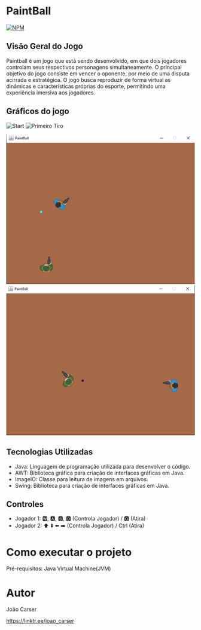 # PaintBall
[![NPM](https://img.shields.io/npm/l/react)](https://github.com/JoaoCarser/PaintBall/blob/master/LICENSE)

## Visão Geral do Jogo
Paintball é um jogo que está sendo desenvolvido, em que dois jogadores controlam seus respectivos personagens simultaneamente. O principal objetivo do jogo consiste em vencer o oponente, por meio de uma disputa acirrada e estratégica. O jogo busca reproduzir de forma virtual as dinâmicas e características próprias do esporte, permitindo uma experiência imersiva aos jogadores.

## Gráficos do jogo

![Start](https://github.com/JoaoCarser/assets/blob/main/PaintBall/PaintBallStart.png) ![Primeiro Tiro](https://github.com/JoaoCarser/assets/blob/main/PaintBallFirstShot.png)

![Tiro Verde](https://github.com/JoaoCarser/assets/blob/main/PaintBall/PaintBallShotGreen.png)
![Tiro Azul](https://github.com/JoaoCarser/assets/blob/main/PaintBall/PaintBallShotBlue.png)

## Tecnologias Utilizadas

- Java: Linguagem de programação utilizada para desenvolver o código.
- AWT: Biblioteca gráfica para criação de interfaces gráficas em Java.
- ImageIO: Classe para leitura de imagens em arquivos.
- Swing: Biblioteca para criação de interfaces gráficas em Java.

## Controles

- Jogador 1: 🆆, 🅰, 🆂, 🅳  (Controla Jogador) / 🆀 (Atira)
- Jogador 2: ⬆️ ⬇️ ⬅️ ➡️ (Controla Jogador) / Ctrl (Atira)

# Como executar o projeto
Pré-requisitos: Java Virtual Machine(JVM)

# Autor

João Carser

https://linktr.ee/joao_carser
